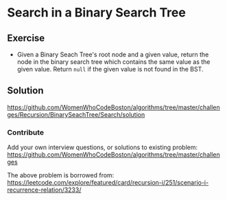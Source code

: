 # Search in a Binary Search Tree

## Exercise
* Given a Binary Seach Tree's root node and a given value, return the node in the binary search tree which contains the same value as the given value. Return `null` if the given value is not found in the BST.

## Solution
https://github.com/WomenWhoCodeBoston/algorithms/tree/master/challenges/Recursion/BinarySeachTree/Search/solution

### Contribute
Add your own interview questions, or solutions to existing problem: https://github.com/WomenWhoCodeBoston/algorithms/tree/master/challenges

The above problem is borrowed from: https://leetcode.com/explore/featured/card/recursion-i/251/scenario-i-recurrence-relation/3233/
